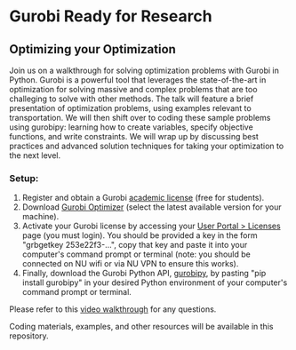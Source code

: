 # Gurobi Ready for Research

## Optimizing your Optimization

Join us on a walkthrough for solving optimization problems with Gurobi in Python. Gurobi is a powerful tool that leverages the state-of-the-art in optimization for solving massive and complex problems that are too challeging to solve with other methods. The talk will feature a brief presentation of optimization problems, using examples relevant to transportation. We will then shift over to coding these sample problems using gurobipy: learning how to create variables, specify objective functions, and write constraints. We will wrap up by discussing best practices and advanced solution techniques for taking your optimization to the next level.

### Setup:

1. Register and obtain a Gurobi [academic license](https://www.gurobi.com/downloads/end-user-license-agreement-academic/) (free for students).
2. Download [Gurobi Optimizer](https://www.gurobi.com/downloads/) (select the latest available version for your machine).
3. Activate your Gurobi license by accessing your [User Portal > Licenses](https://portal.gurobi.com/iam/login/?target=https%3A%2F%2Fportal.gurobi.com%2Fiam%2Flicenses%2Flist%2F) page (you must login). You should be provided a key in the form "grbgetkey 253e22f3-...", copy that key and paste it into your computer's command prompt or terminal (note: you should be connected on NU wifi or via NU VPN to ensure this works).
4. Finally, download the Gurobi Python API, [gurobipy](https://pypi.org/project/gurobipy/), by pasting "pip install gurobipy" in your desired Python environment of your computer's command prompt or terminal.

Please refer to this [video walkthrough](https://www.youtube.com/watch?v=oW6ma8rdZk8) for any questions.


Coding materials, examples, and other resources will be available in this repository.

